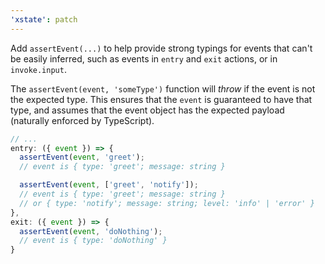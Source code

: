 ```yaml
---
'xstate': patch
---
```


Add `assertEvent(...)` to help provide strong typings for events that can't be easily inferred, such as events in `entry` and `exit` actions, or in `invoke.input`.

The `assertEvent(event, 'someType')` function will _throw_ if the event is not the expected type. This ensures that the `event` is guaranteed to have that type, and assumes that the event object has the expected payload (naturally enforced by TypeScript).

```ts
// ...
entry: ({ event }) => {
  assertEvent(event, 'greet');
  // event is { type: 'greet'; message: string }

  assertEvent(event, ['greet', 'notify']);
  // event is { type: 'greet'; message: string }
  // or { type: 'notify'; message: string; level: 'info' | 'error' }
},
exit: ({ event }) => {
  assertEvent(event, 'doNothing');
  // event is { type: 'doNothing' }
}
```
